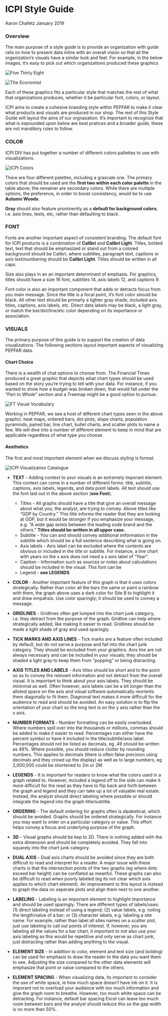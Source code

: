 ICPI Style Guide
================
Aaron Chafetz
January 2019

### Overview

The main purpose of a style guide is to provide an organization with
guide rails on how to present data inline with an overall vision so that
all the organization’s visuals have a similar look and feel. For
example, in the below images, it’s easy to pick out which organizations
produced these graphics

![Five Thirty Eight](RefImages/fivethirtyeight.png)

![The Economist](RefImages/theeconomist.png)

Each of these graphics fits a particular style that matches the rest of
what that organizations produces, whether it be particular font, colors,
or layout.

ICPI aims to create a cohesive branding style within PEPFAR to make it
clear what products and visuals are produced in our shop. The rest of
this Style Guide will layout the aims of our orgnazation. It’s important
to recognize that what is expounded upon below are best pratices and a
broader guide, these are not manditory rules to follow.

### COLOR

ICPI DIV has put together a number of different colors pallettes to use
with visualizations.

![ICPI Colors](RefImages/icpi_colors.png)

There are four different palettes, including a grascale one. The primary
colors that should be used are the **first two within each color
palette** in the table above; the remainer are secondary colors. While
there are multiple options, the preference, in order to boost
consistency, would be to use **Autumn Woods**.

**Gray** should also feature prominently as a **default for background
colors**, i.e. axis lines, texts, etc, rather than defaulting to black.

### FONT

Fonts are another important aspect of consistent branding. The default
font for ICPI products is a combination of **Calibri** and **Calibri
Light**. Titles, bolded text, text that should be emphasized or stand
out from a colored background should be Calibri, where subtitles,
paragraph text, captions or axis text/numbering should be **Calibri
Light**. Titles should be written in all caps.

Size also plays in an an important determinant of emphasis. For
graphics, titles should have a size 16 font, subtitles 14, axis labels
12, and captions 9.

Font color is also an important component that adds or detracts focus
from you main message. Since the title is a focal point, it’s font color
should be black. All other text should be primarly a lighter gray shade,
included axis titles, captions, axis labels, etc. Direct data labels may
be black, a light gray, or match the bar/dot/line/etc color depending on
its importance or association.

### VISUALS

The primary purpose of this guide is to support the creation of data
visualizations. The following sections layout important aspects of
visualizing PEPFAR data.

#### Chart Choice

There is a wealth of chat options to choose from. The Financial Times
produced a great graphic that depicits what chart types should be used
based on the story you’re trying to tell with your data. For instance,
if you wanted to show how a budget was broken down, that would fall
under the “Part to Whole” section and a Treemap might be a good option
to pursue.

![FT Visual Vocabulary](RefImages/ft_visualvocabulary.png)

Working in PEPFAR, we see a host of different chart types seen in the
above graphic: heat maps, ordered bars, dot plots, slope charts,
population pyraminds, paired bar, line chart, bullet charts, and scatter
plots to name a few. We will dive into a number of different element to
keep in mind that are applicable regardless of what type you choose.

#### Aesthetics

The first and most important element when we discuss styling is format.

![ICPI Visualization Catalogue](RefImages/viz_catalogue.png)

  - **TEXT** - Adding context to your visuals is an extremely imporant
    element. This context can come in a number of different forms:
    title, subtitle, captions, axis labels, legends, and data point
    labels. All text should use the font laid out in the above section
    (**see Font**).
    
      - Titles - All graphs should have a title that give an overall
        message about what you, the analyst, are trying to convey. Above
        titles like “GDP by Country.” This title informs the reader that
        they are looking at GDP, but it would be stronger if you
        emphasize your message, e.g. “A wide gap exists between the
        leading sode brand and the others.” **Titles should be written
        in all upper case.**
      - Subtitle - You can and should convey additional imformation in
        the subtitle which should be a full sentence describing what is
        going on.
      - Axis labels - Axis label can be excluded where the contents are
        obvious or included in the title or subtitle. For instance, a
        line chart with years on the x axis does not need a x axis label
        of “Year”.
      - Caption - Information such as sources or notes about
        calculations should be included in the visual. This font can be
      - Legend - **see LEGENDS**

  - **COLOR** - Another important feature of this graph is that it uses
    colors strategically. Rather than color all the bars the same or
    paint a rainbow with them, the graph above uses a dark color for
    Site B to highlight it and draw empahsis. Use color sparingly; it
    should be used to convey a message.

  - **GRIDLINES** - Gridlines often get lumped into the chart junk
    category, i.e. they detract from the purpose of the graph. Gridline
    can help where strategically added, like making it easier to read.
    Gridlines should be made a light shade of gray and used sparingly.

  - **TICK MARKS AND AXIS LINES** - Tick marks are a feature often
    included by default, but do not serve a purpose and fall into the
    chart junk category. They should be excluded from your graphics.
    Axis line are not always necessary and can be included in your
    visuals; they should be shaded a light gray to keep them from
    “popping” or being distracting.

  - **AXIS TITLES AND LABELS** - Axis titles should be short and to the
    point so as to convey the relevant information and not detract from
    the overall visual. It is important to think about your axis labels.
    They should be mininmal as well. Often however, axis labels can be a
    bit longer than the alloted space on the axis and visual software
    automatically reorients them diagonally to fit them. Diagnonal text
    makes it more difficult for the audience to read and should be
    avoided. An easy solution is to flip the orientation of your chart
    so the long text is on the y axis rather than the x axis.

  - **NUMBER FORMATS** - Number formatting can be easily overlooked.
    Where numbers spill over into the thousands or millions, commas
    should be added to make it easier to read. Percentages can either
    have the percent symbol or have it included in the
    title/subtitle/axis label. Percentages should not be listed as
    decimals, eg .49 should be written as 49%. Where possible, you
    should reduce clutter by rounding numbers. This applies to decimals
    (there is often false precision using decimals and they crowd up the
    display) as well as to large numbers, eg 2,000,000 could be
    shortened to 2m or 2M.

  - **LEGENDS** - It is important for readers to know what the colors
    used in a graph related to. However, included a legend off to the
    side can make it more difficult for the read as they have to flip
    back and forth between the graph and legend and they can take up a
    lot of valuable real estate. Instead, the analyst should direct
    labeling where possible or should integrate the legend into the
    graph title/subtitle.

  - **ORDERING** - The default ordering for graphs often is alpabetical,
    which should be avoided. Graphs should be ordered strategically. For
    instance you may want to order on a particular category or value.
    This effort helps convey a focus and underlying purpose of the
    graph.

  - **3D** - Visual graphs should be kep to 2D. There is nothing added
    with the extra dimension and should be completely avoided. They fall
    into squarely into the chart junk category.

  - **DUAL AXIS** - Dual axis charts should be avoided since they are
    both difficult to read and interpret for a reader. A major issue
    with these charts is that the intersection points of the two graphs
    (eg where dots exceed bar height) can be conflated as meanful. These
    graphs can also be difficult to read when poorly labeled (eg its not
    clear which axis applies to which chart element). An improvement to
    this layout is instead to graph the data on seperate plots and align
    them next to one another.

  - **LABELING** - Labeling is an important element to highlight
    importance and should be used sparingly. There are different types
    of labels/uses: (1) direct labeling instead of using a legend; (2)
    value labels, e.g. noting the length/value of a bar; or (3)
    character labels, e.g. labeling a site name. For example, rather
    than label all sites names on a scatter plot, just use labeling to
    call out points of interest. If, however, you are labeling all the
    values for a bar chart, it important to not also use your axis
    labeling as this would be repetitive and only serve as chart junk,
    just distracting rather than adding anything to the visual.

  - **ELEMENT SIZE** - In addition to color, element and text size (and
    bolding) can be used for emphasis to draw the reader to the data you
    want them to see. Adjusting the size compared to the other data
    elements will emphasize that point or value compared to the others.

  - **ELEMENT SPACING** - When visualizing data, its important to
    consider the use of white space, ie how much space doesn’t have ink
    on it. It is imporant not to overload your audience with too much
    information and give the graph room to breathe. However, too much
    white space can be detracting. For instance, default bar spacing
    Excel can leave too much room between bars and the analyst should
    reduce this so the gap width is no more than 50%.
